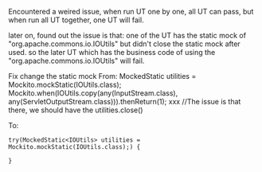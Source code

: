 

Encountered a weired issue, when run UT one by one, all UT can pass, 
but when run all UT together, one UT will fail.

later on, found out the issue is that:
one of the UT has the static mock of "org.apache.commons.io.IOUtils"
but didn't close the static mock after used.
so the later UT which has the business code of using the "org.apache.commons.io.IOUtils" will fail.

Fix change the static mock 
From:
    MockedStatic<IOUtils> utilities = Mockito.mockStatic(IOUtils.class);
    Mockito.when(IOUtils.copy(any(InputStream.class), any(ServletOutputStream.class))).thenReturn(1);
    xxx
    //The issue is that there, we should have the utilities.close()

To:

    try(MockedStatic<IOUtils> utilities = Mockito.mockStatic(IOUtils.class);) {
    
    }

